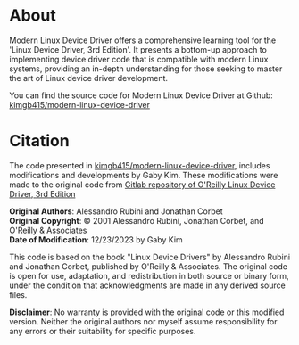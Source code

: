 # About
Modern Linux Device Driver offers a comprehensive learning tool for the 'Linux Device Driver, 3rd Edition'. It presents a bottom-up approach to implementing device driver code that is compatible with modern Linux systems, providing an in-depth understanding for those seeking to master the art of Linux device driver development.

You can find the source code for Modern Linux Device Driver at Github: [kimgb415/modern-linux-device-driver][ldd-repo] 


# Citation

The code presented in [kimgb415/modern-linux-device-driver][ldd-repo], includes modifications and developments by Gaby Kim. These modifications were made to the original code from [Gitlab repository of O'Reilly Linux Device Driver, 3rd Edition][oreilly-repo]

**Original Authors**: Alessandro Rubini and Jonathan Corbet  
**Original Copyright**: © 2001 Alessandro Rubini, Jonathan Corbet, and O'Reilly & Associates  
**Date of Modification**: 12/23/2023 by Gaby Kim

This code is based on the book "Linux Device Drivers" by Alessandro Rubini and Jonathan Corbet, published by O'Reilly & Associates. The original code is open for use, adaptation, and redistribution in both source or binary form, under the condition that acknowledgments are made in any derived source files.

**Disclaimer**: No warranty is provided with the original code or this modified version. Neither the original authors nor myself assume responsibility for any errors or their suitability for specific purposes.


[ldd-repo]: https://github.com/kimgb415/modern-linux-device-driver
[oreilly-repo]: https://resources.oreilly.com/examples/9780596005900